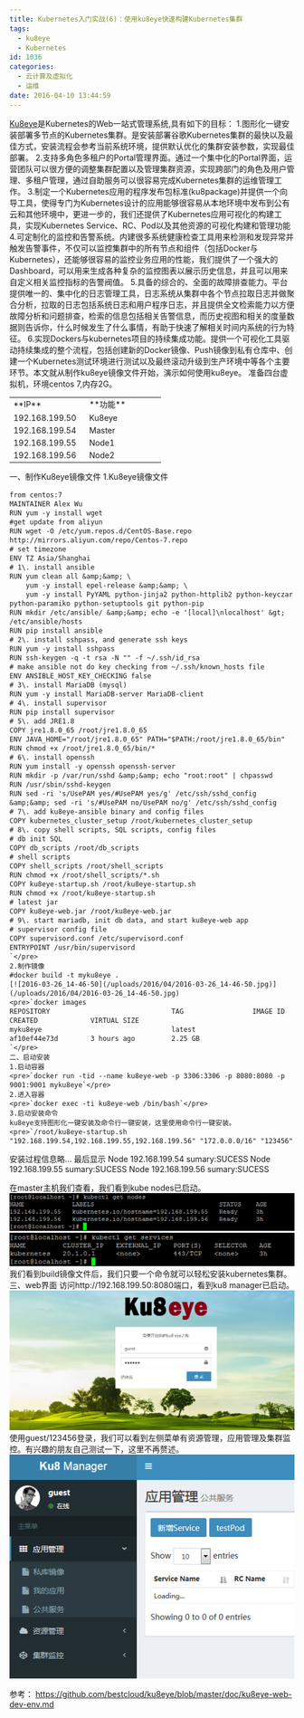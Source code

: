 ```yaml
---
title: Kubernetes入门实战(6)：使用ku8eye快速构建Kubernetes集群
tags:
  - ku8eye
  - Kubernetes
id: 1036
categories:
  - 云计算及虚拟化
  - 运维
date: 2016-04-10 13:44:59
---
```


[Ku8eye](https://github.com/bestcloud/ku8eye)是Kubernetes的Web一站式管理系统,具有如下的目标：
1.图形化一键安装部署多节点的Kubernetes集群。是安装部署谷歌Kubernetes集群的最快以及最佳方式，安装流程会参考当前系统环境，提供默认优化的集群安装参数，实现最佳部署。
2.支持多角色多租户的Portal管理界面。通过一个集中化的Portal界面，运营团队可以很方便的调整集群配置以及管理集群资源，实现跨部门的角色及用户管理、多租户管理，通过自助服务可以很容易完成Kubernetes集群的运维管理工作。
3.制定一个Kubernetes应用的程序发布包标准(ku8package)并提供一个向导工具，使得专门为Kubernetes设计的应用能够很容易从本地环境中发布到公有云和其他环境中，更进一步的，我们还提供了Kubernetes应用可视化的构建工具，实现Kubernetes Service、RC、Pod以及其他资源的可视化构建和管理功能
4.可定制化的监控和告警系统。内建很多系统健康检查工具用来检测和发现异常并触发告警事件，不仅可以监控集群中的所有节点和组件（包括Docker与Kubernetes），还能够很容易的监控业务应用的性能，我们提供了一个强大的Dashboard，可以用来生成各种复杂的监控图表以展示历史信息，并且可以用来自定义相关监控指标的告警阀值。
5.具备的综合的、全面的故障排查能力。平台提供唯一的、集中化的日志管理工具，日志系统从集群中各个节点拉取日志并做聚合分析，拉取的日志包括系统日志和用户程序日志，并且提供全文检索能力以方便故障分析和问题排查，检索的信息包括相关告警信息，而历史视图和相关的度量数据则告诉你，什么时候发生了什么事情，有助于快速了解相关时间内系统的行为特征。
6.实现Dockers与kubernetes项目的持续集成功能。提供一个可视化工具驱动持续集成的整个流程，包括创建新的Docker镜像、Push镜像到私有仓库中、创建一个Kubernetes测试环境进行测试以及最终滚动升级到生产环境中等各个主要环节。本文就从制作ku8eye镜像文件开始，演示如何使用ku8eye。
准备四台虚拟机，环境centos 7,内存2G。
<table>
<tbody>
<tr>
<td width="120">**IP**</td>
<td width="120">**功能**</td>
</tr>	
<tr>
<td width="120">192.168.199.50</td>
<td width="120">Ku8eye</td>
</tr>
<tr>
<td width="120">192.168.199.54</td>
<td width="120">Master</td>
</tr>
<tr>
<td width="120">192.168.199.55</td>
<td width="120">Node1</td>
</tr>	
<tr>
<td width="120">192.168.199.56</td>
<td width="120">Node2</td>
</tr>		
</tbody>
</table>
一、制作Ku8eye镜像文件
1.Ku8eye镜像文件

    from centos:7
    MAINTAINER Alex Wu
    RUN yum -y install wget
    #get update from aliyun
    RUN wget -O /etc/yum.repos.d/CentOS-Base.repo http://mirrors.aliyun.com/repo/Centos-7.repo
    # set timezone
    ENV TZ Asia/Shanghai
    # 1\. install ansible 
    RUN yum clean all &amp;&amp; \
        yum -y install epel-release &amp;&amp; \
        yum -y install PyYAML python-jinja2 python-httplib2 python-keyczar python-paramiko python-setuptools git python-pip
    RUN mkdir /etc/ansible/ &amp;&amp; echo -e '[local]\nlocalhost' &gt; /etc/ansible/hosts
    RUN pip install ansible
    # 2\. install sshpass, and generate ssh keys
    RUN yum -y install sshpass
    RUN ssh-keygen -q -t rsa -N "" -f ~/.ssh/id_rsa
    # make ansible not do key checking from ~/.ssh/known_hosts file
    ENV ANSIBLE_HOST_KEY_CHECKING false
    # 3\. install MariaDB (mysql)
    RUN yum -y install MariaDB-server MariaDB-client
    # 4\. install supervisor 
    RUN pip install supervisor
    # 5\. add JRE1.8
    COPY jre1.8.0_65 /root/jre1.8.0_65
    ENV JAVA_HOME="/root/jre1.8.0_65" PATH="$PATH:/root/jre1.8.0_65/bin"
    RUN chmod +x /root/jre1.8.0_65/bin/*
    # 6\. install openssh
    RUN yum install -y openssh openssh-server
    RUN mkdir -p /var/run/sshd &amp;&amp; echo "root:root" | chpasswd
    RUN /usr/sbin/sshd-keygen
    RUN sed -ri 's/UsePAM yes/#UsePAM yes/g' /etc/ssh/sshd_config &amp;&amp; sed -ri 's/#UsePAM no/UsePAM no/g' /etc/ssh/sshd_config
    # 7\. add ku8eye-ansible binary and config files
    COPY kubernetes_cluster_setup /root/kubernetes_cluster_setup
    # 8\. copy shell scripts, SQL scripts, config files 
    # db init SQL
    COPY db_scripts /root/db_scripts
    # shell scripts
    COPY shell_scripts /root/shell_scripts
    RUN chmod +x /root/shell_scripts/*.sh
    COPY ku8eye-startup.sh /root/ku8eye-startup.sh
    RUN chmod +x /root/ku8eye-startup.sh
    # latest jar
    COPY ku8eye-web.jar /root/ku8eye-web.jar
    # 9\. start mariadb, init db data, and start ku8eye-web app
    # supervisor config file
    COPY supervisord.conf /etc/supervisord.conf
    ENTRYPOINT /usr/bin/supervisord
    `</pre>
    2.制作镜像
    #docker build -t myku8eye .
    [![2016-03-26_14-46-50](/uploads/2016/04/2016-03-26_14-46-50.jpg)](/uploads/2016/04/2016-03-26_14-46-50.jpg)
    <pre>`docker images
    REPOSITORY                              TAG                 IMAGE ID            CREATED             VIRTUAL SIZE
    myku8eye                                latest              af10ef44e73d        3 hours ago         2.25 GB
    `</pre>
    二、启动安装
    1.启动容器
    <pre>`docker run -tid --name ku8eye-web -p 3306:3306 -p 8080:8080 -p 9001:9001 myku8eye`</pre>
    2.进入容器
    <pre>`docker exec -ti ku8eye-web /bin/bash`</pre>
    3.启动安装命令
    ku8eye支持图形化一键安装及命令行一键安装，这里使用命令行一键安装。
    <pre>`/root/ku8eye-startup.sh "192.168.199.54,192.168.199.55,192.168.199.56" "172.0.0.0/16" "123456"

安装过程信息略...
最后显示
Node  192.168.199.54  sumary:SUCESS
Node  192.168.199.55  sumary:SUCESS
Node  192.168.199.56  sumary:SUCESS

在master主机我们查看，我们看到kube nodes已启动。
[![2016-03-26_14-36-58](/uploads/2016/04/2016-03-26_14-36-58.jpg)](/uploads/2016/04/2016-03-26_14-36-58.jpg)
[![2016-03-26_14-37-54](/uploads/2016/04/2016-03-26_14-37-54.jpg)](/uploads/2016/04/2016-03-26_14-37-54.jpg)
我们看到build镜像文件后，我们只要一个命令就可以轻松安装kubernetes集群。
三、web界面
访问http://192.168.199.50:8080端口，看到ku8 manager已启动。
[![2016-04-10_14-00-26](/uploads/2016/04/2016-04-10_14-00-26.jpg)](/uploads/2016/04/2016-04-10_14-00-26.jpg)
使用guest/123456登录，我们可以看到左侧菜单有资源管理，应用管理及集群监控。有兴趣的朋友自己测试一下，这里不再赘述。
[![2016-04-10_14-05-42](/uploads/2016/04/2016-04-10_14-05-42.jpg)](/uploads/2016/04/2016-04-10_14-05-42.jpg)

参考：
https://github.com/bestcloud/ku8eye/blob/master/doc/ku8eye-web-dev-env.md